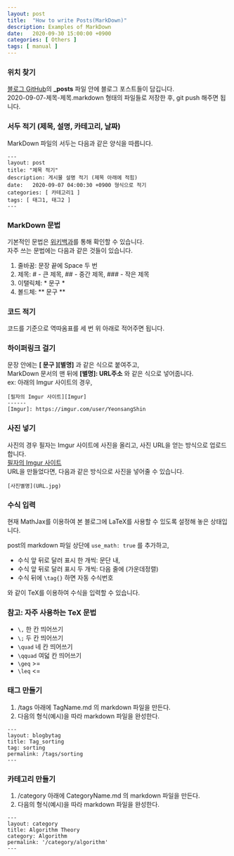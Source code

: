 ```yaml
---
layout: post
title:  "How to write Posts(MarkDown)"
description: Examples of MarkDown
date:   2020-09-30 15:00:00 +0900
categories: [ Others ]
tags: [ manual ]
---
```

### 위치 찾기
[블로그 GitHub][git]의 **_posts** 파일 안에 블로그 포스트들이 담깁니다.  
2020-09-07-제목-제목.markdown 형태의 파일들로 저장한 후, git push 해주면 됩니다.

### 서두 적기 (제목, 설명, 카테고리, 날짜)
MarkDown 파일의 서두는 다음과 같은 양식을 따릅니다.
``` 
---
layout: post
title: "제목 적기"
description: 게시물 설명 적기 (제목 아래에 적힘)
date:   2020-09-07 04:00:30 +0900 형식으로 적기
categories: [ 카테고리1 ]
tags: [ 태그1, 태그2 ]
---
```

### MarkDown 문법
기본적인 문법은 [위키백과][wiki]를 통해 확인할 수 있습니다.  
자주 쓰는 문법에는 다음과 같은 것들이 있습니다.  
1. 줄바꿈: 문장 끝에 Space 두 번
2. 제목: # - 큰 제목, ## - 중간 제목, ### - 작은 제목
3. 이탤릭체: * 문구 *
4. 볼드체: ** 문구 **

### 코드 적기
코드를 기준으로 역따옴표를 세 번 위 아래로 적어주면 됩니다.   

### 하이퍼링크 걸기
문장 안에는 **[ 문구 ][별명]** 과 같은 식으로 붙여주고,  
MarkDown 문서의 맨 뒤에 **[별명]: URL주소** 와 같은 식으로 넣어줍니다.  
ex: 아래의 Imgur 사이트의 경우,
```
[필자의 Imgur 사이트][Imgur]
------
[Imgur]: https://imgur.com/user/YeonsangShin
```

### 사진 넣기
사진의 경우 필자는 Imgur 사이트에 사진을 올리고, 사진 URL을 얻는 방식으로 업로드합니다.  
[필자의 Imgur 사이트][Imgur]  
URL을 만들었다면, 다음과 같은 방식으로 사진을 넣어줄 수 있습니다.
```
[사진별명](URL.jpg)
```

### 수식 입력
현재 MathJax를 이용하여 본 블로그에 LaTeX를 사용할 수 있도록 설정해 놓은 상태입니다. 

post의 markdown 파일 상단에 `use_math: true` 를 추가하고,  
- 수식 앞 뒤로 달러 표시 한 개씩: 문단 내,
- 수식 앞 뒤로 달러 표시 두 개씩: 다음 줄에 (가운데정렬)
- 수식 뒤에 `\tag{}` 하면 자동 수식번호

와 같이 TeX를 이용하여 수식을 입력할 수 있습니다.

### 참고: 자주 사용하는 TeX 문법
- `\,` 한 칸 띄어쓰기
- `\;` 두 칸 띄어쓰기
- `\quad` 네 칸 띄어쓰기
- `\qquad` 여덟 칸 띄어쓰기
- `\geq` >=
- `\leq` <=

### 태그 만들기
1. /tags 아래에 TagName.md 의 markdown 파일을 만든다. 
2. 다음의 형식(예시)을 따라 markdown 파일을 완성한다.  
```
---
layout: blogbytag
title: Tag_sorting
tag: sorting
permalink: /tags/sorting
---
```

### 카테고리 만들기
1. /category 아래에 CategoryName.md 의 markdown 파일을 만든다.
2. 다음의 형식(예시)을 따라 markdown 파일을 완성한다.
```
---
layout: category
title: Algorithm Theory
category: Algorithm
permalink: '/category/algorithm'
---
```



[git]: https://github.com/yxxshin/yxxshin.github.io
[wiki]: https://ko.wikipedia.org/wiki/%EB%A7%88%ED%81%AC%EB%8B%A4%EC%9A%B4
[Imgur]: https://imgur.com/user/YeonsangShin